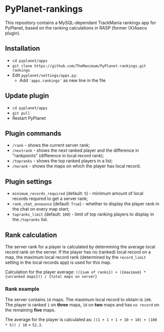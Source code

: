 # PyPlanet-rankings
This repository contains a MySQL-dependant TrackMania rankings app for PyPlanet, based on the ranking calculations in RASP (former (X)Aseco plugin).

## Installation
* ``cd pyplanet/apps``
* ``git clone https://github.com/TheMaximum/PyPlanet-rankings.git rankings``
* Edit ``pyplanet/settings/apps.py``:
  * Add ``'apps.rankings'`` as new line in the file

## Update plugin
* ``cd pyplanet/apps``
* ``git pull``
* Restart PyPlanet

## Plugin commands
* `/rank` - shows the current server rank;
* `/nextrank` - shows the next ranked player and the difference in "rankpoints" (difference in local record rank);
* `/topranks` - shows the top ranked players in a list;
* `/norank` - shows the maps on which the player has local record.

## Plugin settings
* `minimum_records_required` (default: `5`) - minimum amount of local records required to get a server rank;
* `rank_chat_announce` (default: `True`) - whether to display the player rank in the chat on every map start;
* `topranks_limit` (default: `100`) - limit of top ranking players to display in the `/topranks` list.

## Rank calculation
The server rank for a player is calculated by determining the average local record rank on the server.
If the player has no (ranked) local record on a map, the maximum local record rank (determined by the `record_limit` setting in the local records app) is used for this map.

Calculation for the player average: ``(({sum of ranks}) + ({maximum} * {unranked maps})) / {total maps on server}``

### Rank example
The server contains `10` maps. The maximum local record to obtain is `100`.
The player is ranked `1` on **three** maps, `10` on **two** maps and has `no record` on the remaining **five** maps.

The average for the player is calculated as: ``((1 + 1 + 1 + 10 + 10) + (100 * 5)) / 10`` = `52.3`.
